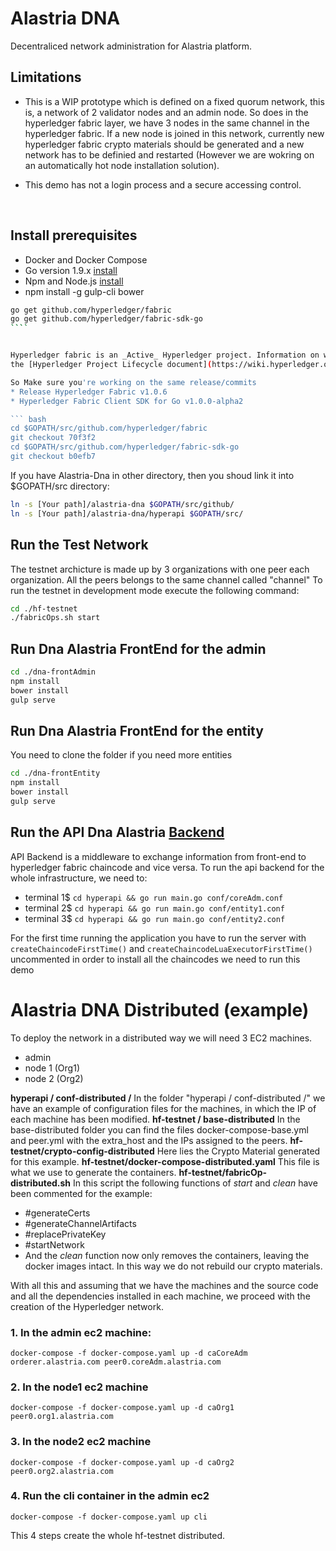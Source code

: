 #  Alastria DNA
Decentraliced network administration for Alastria platform.

## Limitations
 - This is a WIP prototype which is defined on a fixed quorum network, this is,  a network of 2 validator nodes and an admin node. So does in the hyperledger fabric layer, we have 3 nodes in the same channel in the hyperledger fabric. If a new node is joined in this network, currently new hyperledger fabric crypto materials should be generated and a new network has to be definied and restarted (However we are wokring on an automatically hot node installation solution).

 - This demo has not a login process and a secure accessing control.

  ​

## Install prerequisites
 - Docker and Docker Compose
 - Go version 1.9.x [install](https://golang.org/doc/install)
 - Npm and Node.js [install](https://docs.npmjs.com/getting-started/installing-node)
 - npm install -g gulp-cli bower

``` bash
go get github.com/hyperledger/fabric
go get github.com/hyperledger/fabric-sdk-go
​````


Hyperledger fabric is an _Active_ Hyperledger project. Information on what _Active_ entails can be found in
the [Hyperledger Project Lifecycle document](https://wiki.hyperledger.org/community/project-lifecycle).

So Make sure you're working on the same release/commits
* Release Hyperledger Fabric v1.0.6
* Hyperledger Fabric Client SDK for Go v1.0.0-alpha2

​``` bash
cd $GOPATH/src/github.com/hyperledger/fabric
git checkout 70f3f2
cd $GOPATH/src/github.com/hyperledger/fabric-sdk-go
git checkout b0efb7
```

If you have Alastria-Dna in other directory, then you shoud link it into $GOPATH/src directory:
``` bash
ln -s [Your path]/alastria-dna $GOPATH/src/github/
ln -s [Your path]/alastria-dna/hyperapi $GOPATH/src/
```

## Run the Test Network

The testnet archicture is made up by 3 organizations with one peer each organization. All the peers belongs to the same channel called "channel"
To run the testnet in development mode execute the following command:

``` bash
cd ./hf-testnet
./fabricOps.sh start
```

## Run Dna Alastria FrontEnd for the admin
``` bash
cd ./dna-frontAdmin
npm install
bower install
gulp serve
```
## Run Dna Alastria FrontEnd for the entity
You need to clone the folder if you need more entities
``` bash
cd ./dna-frontEntity
npm install
bower install
gulp serve
```

## Run the API Dna Alastria [Backend](hyperapi/README.md)

API Backend is a middleware to exchange information from front-end to hyperledger fabric chaincode and vice versa. To run the api backend for the whole infrastructure, we need to:


* terminal 1$ ```cd hyperapi && go run main.go conf/coreAdm.conf```
* terminal 2$ ```cd hyperapi && go run main.go conf/entity1.conf```
* terminal 3$ ```cd hyperapi && go run main.go conf/entity2.conf```

For the first time running the application you have to run the server with ```createChaincodeFirstTime()``` and ```createChaincodeLuaExecutorFirstTime()``` uncommented in order to install all the chaincodes we need to run this demo

# Alastria DNA Distributed (example)

To deploy the network in a distributed way we will need 3 EC2 machines. 
- admin
- node 1 (Org1)
- node 2 (Org2)

**hyperapi / conf-distributed /**
In the folder "hyperapi / conf-distributed /" we have an example of configuration files for the machines, in which the IP of each machine has been modified.
**hf-testnet / base-distributed**
In the base-distributed folder you can find the files docker-compose-base.yml and peer.yml with the extra_host and the IPs assigned to the peers.
**hf-testnet/crypto-config-distributed**
Here lies the Crypto Material generated for this example.
**hf-testnet/docker-compose-distributed.yaml**
This file is what we use to generate the containers.
**hf-testnet/fabricOp-distributed.sh**
In this script the following functions of *start* and *clean* have been commented for the example:
- #generateCerts
- #generateChannelArtifacts
- #replacePrivateKey
- #startNetwork
- And the *clean* function now only removes the containers, leaving the docker images intact.
  In this way we do not rebuild our crypto materials.

With all this and assuming that we have the machines and the source code and all the dependencies installed in each machine, we proceed with the creation of the 
Hyperledger network.

### 1. In the admin ec2 machine:


    docker-compose -f docker-compose.yaml up -d caCoreAdm orderer.alastria.com peer0.coreAdm.alastria.com


### 2. In the node1 ec2 machine

    docker-compose -f docker-compose.yaml up -d caOrg1 peer0.org1.alastria.com

### 3. In the node2 ec2 machine

    docker-compose -f docker-compose.yaml up -d caOrg2 peer0.org2.alastria.com

### 4. Run the cli container in the admin ec2

    docker-compose -f docker-compose.yaml up cli

This 4 steps create the whole hf-testnet distributed.

